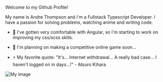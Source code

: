 Welcome to my Github Profile!

My name is Andre Thompson and i'm a Fullstack Typescript Developer. I have a passion for solving problems, watching anime and writing code. 

- 🌱 I've gotten very comfortable with Angular, so i'm starting to work on improving my css/scss skills. 

- 🔭 I'm planning on making a competitive online game soon... 

- ⚡ My favorite quote: "It's... Internet withdrawal... A really bad case... I haven't logged on in days...!" - Atsuro Kihara


![My image](https://cdna.artstation.com/p/assets/images/images/020/513/546/large/victor-goncalves-lain-diffuse-00053.jpg?1568068578)

<!--
**AndreThompson-Atlow/AndreThompson-Atlow** is a ✨ _special_ ✨ repository because its `README.md` (this file) appears on your GitHub profile.

Here are some ideas to get you started:

- 🔭 I’m currently working on ...
- 🌱 I’m currently learning ...
- 👯 I’m looking to collaborate on ...
- 🤔 I’m looking for help with ...
- 💬 Ask me about ...
- 📫 How to reach me: ...
- 😄 Pronouns: ...
- ⚡ Fun fact: ...
-->

